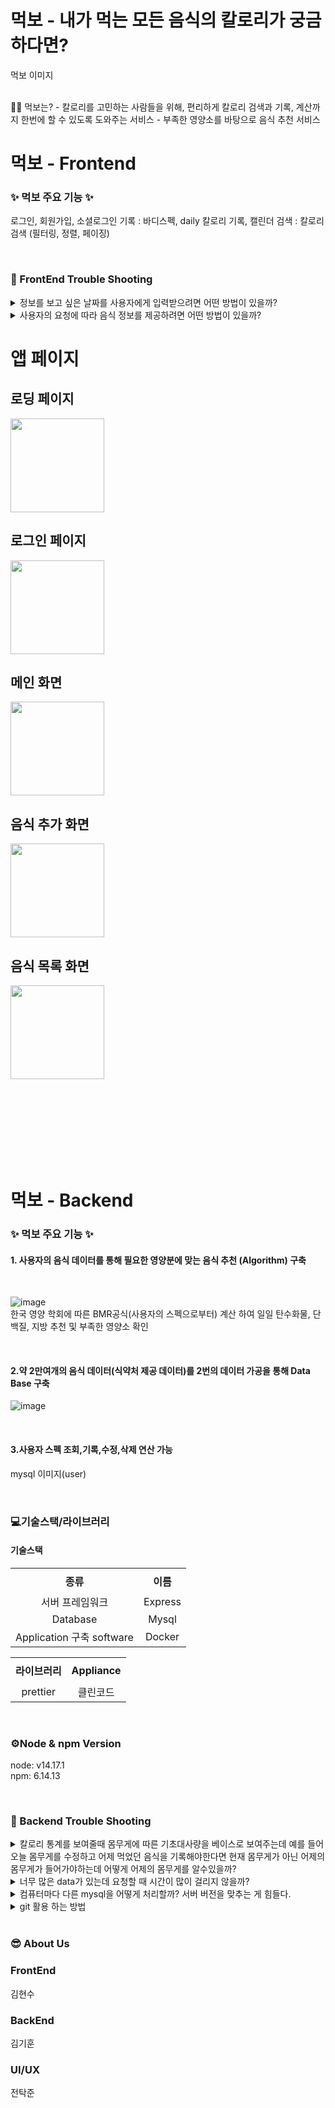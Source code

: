 # **먹보**  - 내가 먹는 모든 음식의 칼로리가 궁금하다면?

  먹보 이미지
  
</br>
🧚‍♀️ 먹보는?
- 칼로리를 고민하는 사람들을 위해, 편리하게 칼로리 검색과 기록, 계산까지 한번에 할 수 있도록 도와주는 서비스
- 부족한 영양소를 바탕으로 음식 추천 서비스
</br>

# 먹보 - Frontend
### &#10024; 먹보 주요 기능 &#10024;
로그인, 회원가입, 소셜로그인
기록 : 바디스펙, daily 칼로리 기록, 캘린더
검색 : 칼로리 검색 (필터링, 정렬, 페이징)

</br>

### &#127919; FrontEnd Trouble Shooting
  
  
<details>
<summary>정보를 보고 싶은 날짜를 사용자에게 입력받으려면 어떤 방법이 있을까?</summary>
<div markdown="1">       

  </br>1~12월에 해당하는 버튼과 1~31일에 해당하는 버튼을 만들어 각각 스크롤뷰에 넣고 사용자가 원하는 월, 일을 선택할 수 있게 하자. → 버튼들이 너무 많아지고 해당 버튼에 각각 이벤트를 정의하기 위한 코드들이 과도하게 사용 됨 / 다른 액티비티로 날짜 데이터를 넘겨줄 때, 형식을 각각 맞춰야 하는 문제가 있음
  </br>위 문제를 해결하기 위해 캘린더뷰를 사용 → 캘린더뷰를 통해 사용자에게 날짜를 입력받고, 년/월/일을 각각의 변수에 담아서 사용함으로 문제 해결
  
</div>
</details>

<details>
<summary>사용자의 요청에 따라 음식 정보를 제공하려면 어떤 방법이 있을까?</summary>
<div markdown="1">       

  </br>기술적 문제
  </br>BufferedReader, InputStreamReader, java.net.URL을 사용해서 공공데이터를 받아 오자 → 데이터를 받아와 사용할 수 있지만 DB에 정보를 적재하고자 할때 사용할 수 없음 → DB에 사용자의 정보 및 응답을 적재할 수 없을까?
  </br>Retrofit을 통해 서버와 GET, POST, PATCH, DELETE로 연결하여 데이터를 주고 받을 수 있도록 수정
  </br>
  </br>서버적 문제
  </br>공공데이터를 받아오자 → 식품의약품안전처 공공데이터 서버에 요청 시, 응답까지 과도한 시간이 소요 됨 → 같은 데이터를 더 빨리 받아올 수 없을까?
  </br>공공데이터 포털에서 같은 데이터를 제공함 → 식품의약품안전처 대비 1/10이하 수준으로 빠른 응답이 가능함 → 서버 상황에 따라 응답시간의 표준편차가 커서 사용자에게 실시간으로 피드백을 줄 수 없는 문제가 생김 → 공공데이터 포털 서버 상황에 구애받지 않고 데이터를 실시간으로 제공할 수 없을까?
  </br>필요한 데이터를 DB에 정규화 시켜 사용함으로써 사용자에게 실시간 피드백 가능
  
</div>
</details>

# 앱 페이지

## 로딩 페이지
<img width="150" src="https://user-images.githubusercontent.com/91061890/173192506-8be6c84b-57dd-4cf0-9e33-5338efbf8ee6.png"></img>

## 로그인 페이지

<img width="150" src="https://user-images.githubusercontent.com/91061890/173192491-a02d9803-7453-4bce-add6-8d22a1579d58.png"></img>

## 메인 화면
<img width="150" src="https://user-images.githubusercontent.com/91061890/173192522-28d6d842-7474-4843-aab5-068f637c543e.png"></img>

## 음식 추가 화면
<img width="150" src="https://user-images.githubusercontent.com/91061890/173192530-95f92800-4020-42e7-9556-dffeaaa88b0c.png"></img>

## 음식 목록 화면
<img width="150" src="http://user-images.githubusercontent.com/91061890/173192548-85249d65-96c5-4165-8895-bdacf2758604.png"></img>



</br></br></br></br></br></br></br>

# 먹보 - Backend

### &#10024; 먹보 주요 기능 &#10024;
#### 1. 사용자의 음식 데이터를 통해 필요한 영양분에 맞는 음식 추천 (Algorithm) 구축

</br>

![image](https://user-images.githubusercontent.com/91061890/172547686-f17daff9-fd98-4e73-a158-e09fc579df59.png)
<br>한국 영양 학회에 따른 BMR공식(사용자의 스펙으로부터) 계산 하여 일일 탄수화물, 단백질, 지방 추천 및 부족한 영양소 확인

</br>


#### 2.약 2만여개의 음식 데이터(식약처 제공 데이터)를 2번의 데이터 가공을 통해 Data Base 구축
![image](https://user-images.githubusercontent.com/91061890/172547193-27c289df-8927-4798-a699-8af654cc5cbf.png)


</br>


#### 3.사용자 스펙 조회,기록,수정,삭제 연산 가능
mysql 이미지(user)


</br>

### &#128187;기술스택/라이브러리
#### 기술스택
<table width = "200" style="text-align:center;" >
  <tr>
    <th height = "40"> 종류</th>
    <th height = "40">이름</th>

  </tr>
  <tr>
    <td>서버 프레임워크</td>
    <td>Express</td>
  </tr>
  <tr>
    <td >Database</td>
    <td>Mysql</td>
  </tr>
  <tr>
    <td >Application 구축 software</td>
    <td>Docker</td>
  </tr>
  
  <table width = "200" style="text-align:center;" >
  <tr>
    <th height = "40">라이브러리</th>
    <th height = "40">Appliance</th>
    <tr>
    <td>prettier</td>
    <td> 클린코드 </td>
  </tr>
  </table>
  
  
</br>




### ⚙Node & npm Version
node: v14.17.1  
npm: 6.14.13  
  
  
</br>


### &#127919; Backend Trouble Shooting
  
  
<details>
<summary>칼로리 통계를 보여줄때 몸무게에 따른 기초대사량을 베이스로 보여주는데 예를 들어 오늘 몸무게를 수정하고 어제 먹었던 음식을 기록해야한다면 현재 몸무게가 아닌 어제의 몸무게가 들어가야하는데 어떻게 어제의 몸무게를 알수있을까?</summary>
<div markdown="1">       

  </br>몸무게를 수정할때마다 수정한 날짜와 몸무게를 같이 저장을 하자.
  
</div>
</details>

<details>
<summary>너무 많은 data가 있는데 요청할 때 시간이 많이 걸리지 않을까?</summary>
<div markdown="1">       

  </br>첫번째로 Database를 OpenApi를 통해서 받아서 정규화 한다(사용)
  </br>
  두번째로 data를 openapi해서 전체를 받아서 정규화를 한다.
  -> 첫번째 방법이 효율적이다. 애초에 받을 때 조건을 걸어서 받는다 
  (SQL 지식 부족)
  
  
</div>
</details>

<details>
<summary>컴퓨터마다 다른 mysql을 어떻게 처리할까? 서버 버전을 맞추는 게 힘들다.</summary>
<div markdown="1">       

  </br>Docker를 사용하여 mysql container를 받아서 어느 컴퓨터에서 개발 가상환경을 받아서 실행한다.
  
  
</div>
</details>

<details>
<summary>git 활용 하는 방법</summary>
<div markdown="1">       

  </br>(https://techblog.woowahan.com/2553/)
  
  
</div>
</details>



</br>

### &#128526; About Us

### FrontEnd
김현수

### BackEnd
김기훈

### UI/UX
전탁준





  

    
